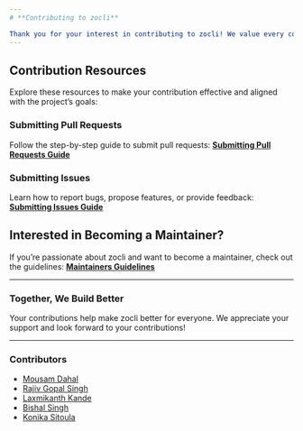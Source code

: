 ```yaml
---
# **Contributing to zocli**

Thank you for your interest in contributing to zocli! We value every contribution, whether it’s reporting a bug, suggesting an improvement, or submitting code. Here’s how you can get started:
---
```


## **Contribution Resources**

Explore these resources to make your contribution effective and aligned with the project’s goals:

### **Submitting Pull Requests**

Follow the step-by-step guide to submit pull requests:
[**Submitting Pull Requests Guide**](docs/content/contributing/submitting-pull-requests.md)

### **Submitting Issues**

Learn how to report bugs, propose features, or provide feedback:
[**Submitting Issues Guide**](docs/content/contributing/submitting-issues.md)

## **Interested in Becoming a Maintainer?**

If you’re passionate about zocli and want to become a maintainer, check out the guidelines:
[**Maintainers Guidelines**](docs/content/contributing/maintainers-guidelines.md)

---

### **Together, We Build Better**

Your contributions help make zocli better for everyone. We appreciate your support and look forward to your contributions!

---
### Contributors
- [Mousam Dahal](https://github.com/leodahal4)
- [Rajiv Gopal Singh](https://github.com/rajivgs)
- [Laxmikanth Kande](https://github.com/laxmikanthk)
- [Bishal Singh](https://github.com/bsalpsingh)
- [Konika Sitoula](https://github.com/konika-sitoula)
